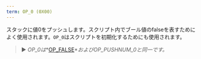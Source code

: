```yaml
---
term: OP_0 (0X00)
---
```


スタックに値0をプッシュします。スクリプト内でブール値のfalseを表すためによく使用されます。`OP_0`はスクリプトを初期化するためにも使用されます。

> ► *OP_0は**[OP_FALSE](/dictionnaire/O.md#op_false-0x00)**およびOP_PUSHNUM_0と同一です。*